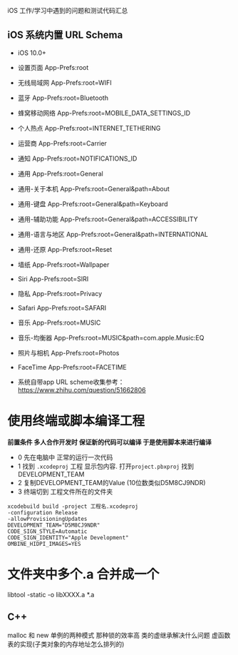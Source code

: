 iOS 工作/学习中遇到的问题和测试代码汇总

## iOS 系统内置 URL Schema
- iOS 10.0+
- 设置页面 App-Prefs:root
- 无线局域网 App-Prefs:root=WIFI
- 蓝牙 App-Prefs:root=Bluetooth
- 蜂窝移动网络 App-Prefs:root=MOBILE_DATA_SETTINGS_ID
- 个人热点 App-Prefs:root=INTERNET_TETHERING
- 运营商 App-Prefs:root=Carrier
- 通知 App-Prefs:root=NOTIFICATIONS_ID
- 通用 App-Prefs:root=General
- 通用-关于本机 App-Prefs:root=General&path=About
- 通用-键盘 App-Prefs:root=General&path=Keyboard
- 通用-辅助功能 App-Prefs:root=General&path=ACCESSIBILITY
- 通用-语言与地区 App-Prefs:root=General&path=INTERNATIONAL
- 通用-还原 App-Prefs:root=Reset
- 墙纸 App-Prefs:root=Wallpaper
- Siri App-Prefs:root=SIRI
- 隐私 App-Prefs:root=Privacy
- Safari App-Prefs:root=SAFARI
- 音乐 App-Prefs:root=MUSIC
- 音乐-均衡器 App-Prefs:root=MUSIC&path=com.apple.Music:EQ
- 照片与相机 App-Prefs:root=Photos
- FaceTime App-Prefs:root=FACETIME

- 系统自带app URL scheme收集参考：https://www.zhihu.com/question/51662806

# 使用终端或脚本编译工程

**前置条件 多人合作开发时 保证新的代码可以编译 于是使用脚本来进行编译**
- 0 先在电脑中 正常的运行一次代码
- 1 找到 `.xcodeproj` 工程 显示包内容. 打开`project.pbxproj` 找到DEVELOPMENT_TEAM
- 2 复制DEVELOPMENT_TEAM的Value  (10位数类似D5M8CJ9NDR)
- 3 终端切到 工程文件所在的文件夹
```shell
xcodebuild build -project 工程名.xcodeproj 
-configuration Release 
-allowProvisioningUpdates 
DEVELOPMENT_TEAM="D5M8CJ9NDR" 
CODE_SIGN_STYLE=Automatic 
CODE_SIGN_IDENTITY="Apple Development" 
OMBINE_HIDPI_IMAGES=YES
```

# 文件夹中多个.a 合并成一个
libtool -static -o libXXXX.a *.a


## C++ 
malloc 和 new   单例的两种模式  那种锁的效率高  类的虚继承解决什么问题  虚函数表的实现(子类对象的内存地址怎么排列的)

